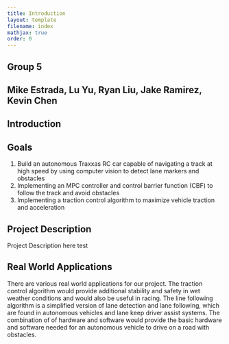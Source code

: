 ```yaml
---
title: Introduction
layout: template
filename: index
mathjax: true
order: 0
--- 
```

## Group 5 
## Mike Estrada, Lu Yu, Ryan Liu, Jake Ramirez, Kevin Chen

## Introduction

## Goals
1. Build an autonomous Traxxas RC car capable of navigating a track at high speed by using computer vision to detect lane markers and obstacles
2. Implementing an MPC controller and control barrier function (CBF) to follow the track and avoid obstacles
3. Implementing a traction control algorithm to maximize vehicle traction and acceleration

## Project Description
Project Description here test

## Real World Applications
There are various real world applications for our project. The traction control algorithm would provide additional stability and safety in wet weather conditions and would also be useful in racing. The line following algorithm is a simplified version of lane detection and  lane following, which are found in autonomous vehicles and lane keep driver assist systems. The combination of of hardware and software would provide the basic hardware and software needed for an autonomous vehicle to drive on a road with obstacles. 




